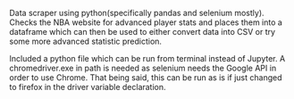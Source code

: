 Data scraper using python(specifically pandas and selenium mostly). Checks the NBA website for advanced player stats and places them into a dataframe which can then be used to either convert data into CSV or try some more advanced statistic prediction.

Included a python file which can be run from terminal instead of Jupyter. A chromedriver.exe in path is needed as selenium needs the Google API in order to use Chrome. That being said, this can be run as is if just changed to firefox in the driver variable declaration.
